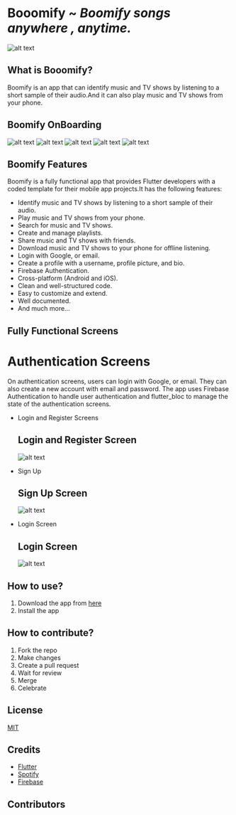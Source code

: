 # Booomify ~ *Boomify songs anywhere , anytime.*

![alt text](assets/images/logo-color.png "Booomify")

## What is Booomify?

Boomify is an app that can identify music and TV shows by listening to a short sample of their audio.And it can also play music and TV shows from your phone.

## Boomify OnBoarding   
![alt text](assets/images/Screen1.png "Booomify") ![alt text](assets/images/Screen2.png "Booomify") ![alt text](assets/images/Screen3.png "Booomify") ![alt text](assets/images/Screen4.png "Booomify") ![alt text](assets/images/Screen5.png "Booomify") 



## Boomify Features

Boomify is a fully functional app that provides Flutter developers with a coded template for their mobile app projects.It has the following features:
* Identify music and TV shows by listening to a short sample of their audio.
* Play music and TV shows from your phone.
* Search for music and TV shows.
* Create and manage playlists.
* Share music and TV shows with friends.
* Download music and TV shows to your phone for offline listening.
* Login with Google, or email.
* Create a profile with a username, profile picture, and bio.
* Firebase Authentication.
* Cross-platform (Android and iOS).
* Clean and well-structured code.
* Easy to customize and extend.
* Well documented.
* And much more...

## Fully Functional Screens

# Authentication Screens
On authentication screens, users can login with Google, or email. They can also create a new account with email and password. The app uses Firebase Authentication to handle user authentication and flutter_bloc to manage the state of the authentication screens.
* Login and Register Screens
  ## Login and Register Screen
    ![alt text](assets/images/screen_login_signUp.png "Booomify") 
* Sign Up
  ## Sign Up Screen
    ![alt text](assets/images/Screen_signUp.png "Booomify")

* Login Screen
  ## Login Screen
    ![alt text](assets/images/screen_login.png "Booomify")


## How to use?

1. Download the app from [here](com.booomify.booomify.apk)
2. Install the app

## How to contribute?

1. Fork the repo
2. Make changes
3. Create a pull request
4. Wait for review
5. Merge
6. Celebrate

## License

[MIT](LICENSE)

## Credits
    
- [Flutter](https://flutter.dev/)
- [Spotify](https://developer.spotify.com/)
- [Firebase](https://firebase.google.com/)

## Contributors









